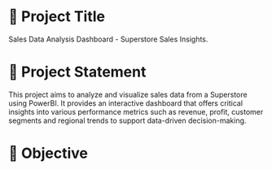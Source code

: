 # 📝 Project Title

Sales Data Analysis Dashboard - Superstore Sales Insights.

# 🎯 Project Statement

This project aims to analyze and visualize sales data from a Superstore using PowerBI. It provides an interactive dashboard that offers critical insights into various performance metrics such as revenue, profit, customer segments and regional trends to support data-driven decision-making.

# 🎯 Objective
